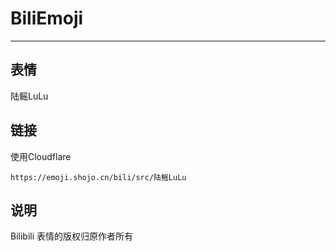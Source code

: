 # BiliEmoji
---
## 表情
陆鳐LuLu
## 链接
使用Cloudflare
```
https://emoji.shojo.cn/bili/src/陆鳐LuLu
```
## 说明
Bilibili 表情的版权归原作者所有
